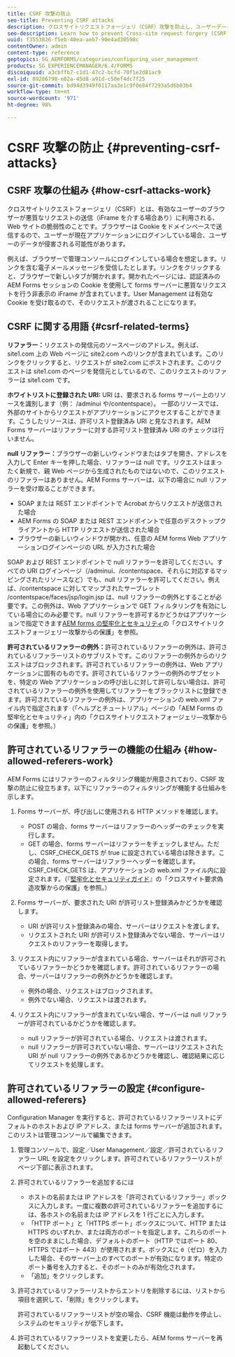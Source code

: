 ```yaml
---
title: CSRF 攻撃の防止
seo-title: Preventing CSRF attacks
description: クロスサイトリクエストフォージェリ（CSRF）攻撃を防止し、ユーザーデータを侵害から保護する方法について説明します。
seo-description: Learn how to prevent Cross-site request forgery (CSRF) attacks and safeguard user data from being compromised.
uuid: f3553826-f5eb-40ea-aeb7-90e4ad30598c
contentOwner: admin
content-type: reference
geptopics: SG_AEMFORMS/categories/configuring_user_management
products: SG_EXPERIENCEMANAGER/6.4/FORMS
discoiquuid: a3cbffb7-c1d1-47c2-bcfd-70f1e2d81ac9
exl-id: 89286798-e02a-45d8-a91d-c50ef4dc7f25
source-git-commit: bd94d3949f0117aa3e1c9f0e84f7293a5d6b03b4
workflow-type: tm+mt
source-wordcount: '971'
ht-degree: 98%

---
```


# CSRF 攻撃の防止 {#preventing-csrf-attacks}

## CSRF 攻撃の仕組み {#how-csrf-attacks-work}

クロスサイトリクエストフォージェリ（CSRF）とは、有効なユーザーのブラウザーが悪質なリクエストの送信（iFrame を介する場合あり）に利用される、Web サイトの脆弱性のことです。ブラウザーは Cookie をドメインベースで送信するので、ユーザーが現在アプリケーションにログインしている場合、ユーザーのデータが侵害される可能性があります。

例えば、ブラウザーで管理コンソールにログインしている場合を想定します。リンクを含む電子メールメッセージを受信したとします。リンクをクリックすると、ブラウザーで新しいタブが開かれます。開かれたページには、認証済みの AEM Forms セッションの Cookie を使用して forms サーバーに悪質なリクエストを行う非表示の iFrame が含まれています。User Management は有効な Cookie を受け取るので、そのリクエストが渡されることになります。

## CSRF に関する用語 {#csrf-related-terms}

**リファラー：**&#x200B;リクエストの発信元のソースページのアドレス。例えば、site1.com 上の Web ページに site2.com へのリンクが含まれています。このリンクをクリックすると、リクエストが site2.com にポストされます。このリクエストは site1.com のページを発信元としているので、このリクエストのリファラーは site1.com です。

**ホワイトリストに登録された URI:** URI は、要求される forms サーバー上のリソースを識別します（例： /adminui や/contentspace）。 一部のリソースでは、外部のサイトからリクエストがアプリケーションにアクセスすることができます。こうしたリソースは、許可リスト登録済み URI と見なされます。AEM Forms サーバーはリファラーに対する許可リスト登録済み URI のチェックは行いません。

**null リファラー：**&#x200B;ブラウザーの新しいウィンドウまたはタブを開き、アドレスを入力して Enter キーを押した場合、リファラーは null です。リクエストはまったく新規で、親 Web ページから生成されたものではないので、このリクエストのリファラーはありません。AEM Forms サーバーは、以下の場合に null リファラーを受け取ることができます。

* SOAP または REST エンドポイントで Acrobat からリクエストが送信された場合
* AEM Forms の SOAP または REST エンドポイントで任意のデスクトップクライアントから HTTP リクエストが送信された場合
* ブラウザーの新しいウィンドウが開かれ、任意の AEM forms Web アプリケーションログインページの URL が入力された場合

SOAP および REST エンドポイントで null リファラーを許可してください。すべての URI ログインページ（/adminui、/contentspace、それらに対応するマッピングされたリソースなど）でも、null リファラーを許可してください。例えば、/contentspace に対してマップされたサーブレット /contentspace/faces/jsp/login.jsp は、null リファラーの例外とすることが必要です。この例外は、Web アプリケーションで GET フィルタリングを有効にしている場合にのみ必要です。null リファラーを許可するかどうかはアプリケーションで指定できます[AEM forms の堅牢化とセキュリティ](https://help.adobe.com/ja_JP/livecycle/11.0/HardeningSecurity/index.html)の「クロスサイトリクエストフォージェリー攻撃からの保護」を参照。

**許可されているリファラーの例外：**&#x200B;許可されているリファラーの例外は、許可されているリファラーリストのサブリストです。このリファラーの例外からのリクエストはブロックされます。許可されているリファラーの例外は、Web アプリケーションに固有のものです。許可されているリファラーの例外のサブセットを、特定の Web アプリケーションの呼び出しに対して許可しない場合は、許可されているリファラーの例外を使用してリファラーをブラックリストに登録できます。許可されているリファラーの例外は、アプリケーションの web.xml ファイル内で指定されます（「ヘルプとチュートリアル」ページの「AEM Forms の堅牢化とセキュリティ」内の「クロスサイトリクエストフォージェリ―攻撃からの保護」を参照。）

## 許可されているリファラーの機能の仕組み {#how-allowed-referers-work}

AEM Forms にはリファラーのフィルタリング機能が用意されており、CSRF 攻撃の防止に役立ちます。以下にリファラーのフィルタリングが機能する仕組みを示します。

1. Forms サーバーが、呼び出しに使用される HTTP メソッドを確認します。

   * POST の場合、forms サーバーはリファラーのヘッダーのチェックを実行します。
   * GET の場合、forms サーバーはリファラーをチェックしません。ただし、CSRF_CHECK_GETS が true に設定されている場合は除きます。この場合、forms サーバーはリファラーヘッダーを確認します。CSRF_CHECK_GETS は、アプリケーションの web.xml ファイル内に設定されます。（『[堅牢化とセキュリティガイド](https://help.adobe.com/en_US/livecycle/11.0/HardeningSecurity/index.html)』の「クロスサイト要求偽造攻撃からの保護」を参照。）

1. Forms サーバーが、要求された URI が許可リスト登録済みかどうかを確認します。

   * URI が許可リスト登録済みの場合、サーバーはリクエストを渡します。
   * リクエストされた URI が許可リスト登録済みでない場合、サーバーはリクエストのリファラーを取得します。

1. リクエスト内にリファラーが含まれている場合、サーバーはそれが許可されているリファラーかどうかを確認します。許可されているリファラーの場合、サーバーはリファラーの例外かどうかを確認します。

   * 例外の場合、リクエストはブロックされます。
   * 例外でない場合、リクエストは渡されます。

1. リクエスト内にリファラーが含まれていない場合、サーバーは null リファラーが許可されているかどうかを確認します。

   * null リファラーが許可されている場合、リクエストは渡されます。
   * null リファラーが許可されていない場合、サーバーはリクエストされた URI が null リファラーの例外であるかどうかを確認し、確認結果に応じてリクエストを処理します。

## 許可されているリファラーの設定 {#configure-allowed-referers}

Configuration Manager を実行すると、許可されているリファラーリストにデフォルトのホストおよび IP アドレス、または forms サーバーが追加されます。このリストは管理コンソールで編集できます。

1. 管理コンソールで、設定／User Management／設定／許可されているリファラー URL を設定をクリックします。許可されているリファラーリストがページ下部に表示されます。
1. 許可されているリファラーを追加するには

   * ホストの名前または IP アドレスを「許可されているリファラー」ボックスに入力します。一度に複数の許可されているリファラーを追加するには、各ホストの名前または IP アドレスを 1 行ごとに入力します。
   * 「HTTP ポート」と「HTTPS ポート」ボックスについて、HTTP または HTTPS のいずれか、または両方のポートを指定します。これらのポートを空のままにした場合、デフォルトのポート（HTTP ではポート 80、HTTPS ではポート 443）が使用されます。ボックスに `0`（ゼロ）を入力した場合、そのサーバー上のすべてのポートが有効になります。特定のポート番号を入力すると、そのポートのみが有効化されます。
   * 「追加」をクリックします。

1. 許可されているリファラーリストからエントリを削除するには、リストから項目を選択して、「削除」をクリックします。

   許可されているリファラーリストが空の場合、CSRF 機能は動作を停止し、システムのセキュリティが低下します。

1. 許可されているリファラーリストを変更したら、AEM forms サーバーを再起動してください。
